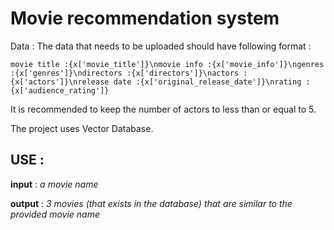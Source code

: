 # Movie recommendation system

Data : The data that needs to be uploaded should have following format :

`
movie title :{x['movie_title']}\nmovie info :{x['movie_info']}\ngenres :{x['genres']}\ndirectors :{x['directors']}\nactors :{x['actors']}\nrelease date :{x['original_release_date']}\nrating :{x['audience_rating']}
`

 It is recommended to keep the number of actors to less than or equal to 5.


 The project uses Vector Database.

 ## USE :

 __input__ : _a movie name_

 __output__ : _3 movies (that exists in the database) that are similar to the provided movie name_